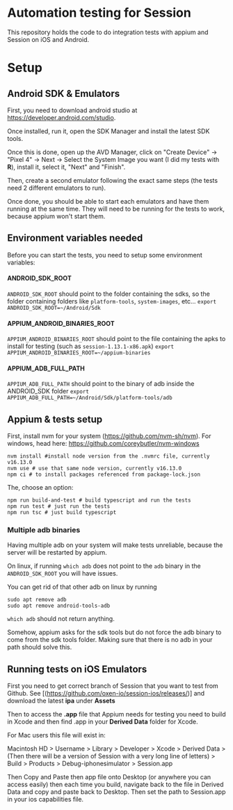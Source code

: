 # Automation testing for Session

This repository holds the code to do integration tests with appium and Session on iOS and Android.

# Setup

## Android SDK & Emulators

First, you need to download android studio at https://developer.android.com/studio.

Once installed, run it, open the SDK Manager and install the latest SDK tools.

Once this is done, open up the AVD Manager, click on "Create Device" -> "Pixel 4" -> Next -> Select the System Image you want (I did my tests with **R**), install it, select it, "Next" and "Finish".

Then, create a second emulator following the exact same steps (the tests need 2 different emulators to run).

Once done, you should be able to start each emulators and have them running at the same time. They will need to be running for the tests to work, because appium won't start them.

## Environment variables needed

Before you can start the tests, you need to setup some environment variables:

#### ANDROID_SDK_ROOT

`ANDROID_SDK_ROOT` should point to the folder containing the sdks, so the folder containing folders like `platform-tools`, `system-images`, etc...
`export ANDROID_SDK_ROOT=~/Android/Sdk`

#### APPIUM_ANDROID_BINARIES_ROOT

`APPIUM_ANDROID_BINARIES_ROOT` should point to the file containing the apks to install for testing (such as `session-1.13.1-x86.apk`)
`export APPIUM_ANDROID_BINARIES_ROOT=~/appium-binaries`

#### APPIUM_ADB_FULL_PATH

`APPIUM_ADB_FULL_PATH` should point to the binary of adb inside the ANDROID_SDK folder
`export APPIUM_ADB_FULL_PATH=~/Android/Sdk/platform-tools/adb`

## Appium & tests setup

First, install nvm for your system (https://github.com/nvm-sh/nvm).
For windows, head here: https://github.com/coreybutler/nvm-windows

```
nvm install #install node version from the .nvmrc file, currently v16.13.0
nvm use # use that same node version, currently v16.13.0
npm ci # to install packages referenced from package-lock.json
```

The, choose an option:

```
npm run build-and-test # build typescript and run the tests
npm run test # just run the tests
npm run tsc # just build typescript
```

### Multiple adb binaries

Having multiple adb on your system will make tests unreliable, because the server will be restarted by appium.

On linux, if running `which adb` does not point to the `adb` binary in the `ANDROID_SDK_ROOT` you will have issues.

You can get rid of that other adb on linux by running

```
sudo apt remove adb
sudo apt remove android-tools-adb
```

`which adb` should not return anything.

Somehow, appium asks for the sdk tools but do not force the adb binary to come from the sdk tools folder. Making sure that there is no adb in your path should solve this.

## Running tests on iOS Emulators

First you need to get correct branch of Session that you want to test from Github. See [(https://github.com/oxen-io/session-ios/releases/)] and download the latest **ipa** under **Assets**

Then to access the **.app** file that Appium needs for testing you need to build in Xcode and then find .app in your **Derived Data** folder for Xcode.

For Mac users this file will exist in:

Macintosh HD > Username > Library > Developer > Xcode > Derived Data > (Then there will be a version of Session with a very long line of letters) > Build > Products > Debug-iphonesimulator > Session.app

Then Copy and Paste then app file onto Desktop (or anywhere you can access easily) then each time you build, navigate back to the file in Derived Data and copy and paste back to Desktop.
Then set the path to Session.app in your ios capabilities file.
